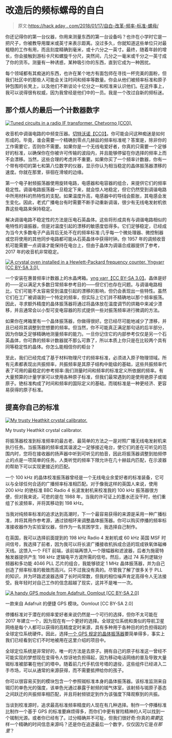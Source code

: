 # 改造后的频标螺母的自白

> 原文:[https://hack aday . com/2018/01/17/自白-改革-频率-标准-螺母/](https://hackaday.com/2018/01/17/confessions-of-a-reformed-frequency-standard-nut/)

你还记得你的第一台仪器，你用来测量东西的第一台设备吗？也许在小学时它是一把尺子，你被教导用厘米或英寸来表示距离。没过多久，你就知道这些单位只对最粗糙的工作有用，而且刻度精确到毫米，或十六分之一英寸。最终，随着年龄的增长，你会接触到游标卡尺和螺旋千分尺，突然间，几分之一毫米或千分之一英寸成了你的货币。测量有一种诱惑，某种吸引你的东西，直到它成为一种困扰。

每个领域都有其痴迷的东西，也许在某个地方有面包师在寻找一杯完美的面粉，但我们社区中的那些人可能会关注时间和频率等数量。你会从他们被频率标准和原子钟包围的长凳上，以及他们不断谈论十亿分之一和校准来认识他们。在这件事上，我可以说得很有权威，因为我曾经是他们中的一员。我是一个改过自新的频标迷。

## 那个烦人的最后一个计数器数字

[![Tuned circuits in a radio IF transformer. Chetvorno [CC0].](../Images/c6a52ddd049ed1cc46de03deea1017ef.png)](https://hackaday.com/wp-content/uploads/2017/12/357px-if_transformer.jpg) 

收音机中调谐电路的中频变压器。[切特沃诺【CC0】](https://commons.wikimedia.org/wiki/File:IF_transformer.JPG)。你可能会问这种痴迷是如何形成的。毕竟，谁会需要一个精确到零点几赫兹的频率标准呢？答案是，除非你的工作需要它，否则你不需要。如果你是一个无线电爱好者，你真的只需要一个足够好的标准，以确保你在你被许可传输的波段内，并且能够停留在你选择的频率上而不会漂移。当然，这些合理的考虑并不重要。如果你买了一个频率计数器，你有一个带有唠叨的第七和第八位数字的仪器，显示你认为相当稳定的晶体振荡器漂移的速度。你就在那里，徘徊在滑坡的边缘。

第一个电子射频振荡器使用旋转电路，电感器和电容器的组合，来提供它们的频率稳定性。调谐电路振荡器一旦稳定下来，就会惊人地稳定，但它仍然受到调谐电路中所用材料的热特性的支配。如果温度升高，电感器中的导线会膨胀，其电感会发生变化。因此，老式广播电台有时需要不断手动重新调谐，很少有无线电发射机依靠这些电路来保持稳定。

解决调谐电路不稳定性的方法是压电石英晶体。这些将形成具有与调谐电路相似的电特性的谐振器，但是对温度引起的漂移的敏感度低得多。它们足够稳定，已经成为当今大多数电子产品背后无处不在的频率标准:几乎每一个微处理器、微控制器或您将使用的其他同步电路都可能从石英晶体中获得时钟。你 1957 年的调频收音机可能需要一点调谐才能保持在电台上，但由于晶体为调谐合成器提供了参考，2017 年的收音机非常稳定。

[![A crystal oven installed in a Hewlett-Packard frequency counter. Yngvarr [CC BY-SA 3.0].](../Images/aaaf05ff54b195d119fdf2d022b07426.png)](https://hackaday.com/wp-content/uploads/2017/12/hp_counter_0xco.jpg) 

一个安装在惠普频率计数器上的水晶烤箱。[yng varr【CC BY-SA 3.0】](https://commons.wikimedia.org/wiki/File:HP_Counter_0XCO.jpg)。晶体是好的——足以满足大多数日常频率参考目的——但它们也存在问题。与调谐电路相比，它们可能不太容易受到温度引起的漂移的影响，但仍会表现出一些特性。虽然它们在工厂被调谐到一个特定的频率，但实际上它们并不精确地以那个频率振荡。因此，寻求额外精度的晶体振荡器将通过将晶体放在温度调节的烘箱中来减少漂移，并且通常会以小型可变电容器的形式提供一些对振荡频率进行微调的方法。

如果你在烤箱里有一个晶体振荡器，你做得很好。您已经尽可能地减少了漂移，并且已经将其调整到您想要的频率。但当然，你不可能真正满足那句话的后半部分，因为你缺乏足够精确地测量频率的能力。一旦你记住它的内部参考仅仅是另一个石英晶体，你可靠的频率计数器就不那么可靠了，所以本质上你只是在比较两个具有同等稳定性的晶体。你怎么能相信你的柜台？

至此，我们已经完成了基于材料物理尺寸的频率标准，必须进入原子物理领域。所有元素都表现出共振频率，共振频率是其原子结构中能级的基础，这些共振频率代表了可用的最稳定的参考频率:我们测量时间和频率的标准定义所依据的频率。有大量预算的计量学家可以使用各种原子标准，但我们最常遇到的是使用铯原子或铷原子。铯标准构成了时间和频率的国际定义的基础，而铷标准是一种更经济、更容易获得的原子标准。

## 提高你自己的标准

[![My trusty Heathkit crystal calibrator.](../Images/638d60a4ea5d435af2d4200dcfe96991.png)](https://hackaday.com/wp-content/uploads/2017/12/crystal-calibrator.jpg)

My trusty Heathkit crystal calibrator.

将振荡器校准到标准频率的最古老、最简单的方法之一是对照广播无线电发射机来执行任务。当振荡器的频率或其谐波之一足够接近电台，使它们的差在可听见的范围内时，您将在接收器的扬声器中听到可听见的拍音，因此将振荡器调整到拍频停止的点是一项简单的任务。人类听觉的频率下限允许在几十赫兹内匹配，在示波器的帮助下可以实现更接近的匹配。

一个 100 kHz 的晶体校准振荡器曾经是一个无线电业余爱好者的标准装备，它可以与全球任何合适的广播频率标准相匹配。对于像我这样的英国人来说，使用 200 kHz 的铯标准 BBC Radio 4 长波发射机来校准我的 100 kHz 振荡器很方便，但对我来说，可悲的是在 1988 年，当我的许可证上的墨水还没干时，他们重组了长波频率，并将其移动到 198 kHz。

当我对纯频率标准的追求达到高潮时，下一个最容易获得的来源是采用一种广播标准，并将其用作参考源，通过锁相环来调整晶体振荡器。你可以购买停播的频率标准接收器作为实验室仪器，但作为一名贫困学生，我选择自己制作。

在英国，我可以选择前面提到的 198 kHz Radio 4 发射机或 60 kHz 英国 MSF 时间信号，我选择了前者，因为我可以将长波广播接收机拆成合适的现成铁氧体磁棒天线。这馈入一个 FET 前端，该前端再馈入一个限幅器和滤波器，后者为施密特触发器提供产生 198 kHz 逻辑电平方波所需的信号。然后，通过 74 系列逻辑分频器和多功能 4046 PLL 芯片的组合，我能够锁定 1 MHz 晶体振荡器，并为自己创造了频率标准的极致而高兴。只不过我没有真的。尽管我了解了很多关于 PLL 的知识，并为环路滤波器选择了长时间常数，但我的相位噪声肯定高得令人无法接受。我年轻时对自己工作的信念超越了现实，这并不是唯一一次。

[![A handy GPS module from Adafruit. Oomlout [CC BY-SA 2.0]](../Images/ca76fedfaee45377a5d40a8e6fdd2bea.png)](https://hackaday.com/wp-content/uploads/2017/12/1024px-adafruit_gps_module_breakout.jpg) 

一款来自 Adafruit 的便捷 GPS 模块。Oomlout [CC BY-SA 2.0]

停播标准对于潜在的频率爱好者来说仍然是一个可行的选择，但你不太可能在 2017 年建立一个，因为现在有一个更好的选择。全球定位系统和类似的导航卫星网络是每个人都可以获得的高精度定时来源，具有多种用于各种目的的负担得起的全球定位系统硬件。因此，选择[一个 GPS 规定的晶体振荡器](http://electronics-diy.com/electronic_schematic.php?id=941)要简单得多，事实上我们已经看到它们不时地被用在这里介绍的项目中。

全球定位系统是非常好的，唯一的方法是去原子。拥有自己的原子标准这一曾经不可能实现的梦想现在变得令人惊讶地负担得起，因为移动电话网络的普及导致大量铷标准被部署在他们的塔中。随着前几代手机信号塔的退役，这些组件已经进入二手市场，可以从通常的来源获得，而不需要抵押给你的孩子。

你可以很容易买到的模块包含一个参照铷标准本身的晶体振荡器。该标准监测来自铷灯的单色光的强度，该单色光通过暴露于射频的铷气体室，该射频与铷原子基态之间跃迁的共振频率相匹配，并且将射频锁定到作为该强度下降观察到的共振。

当谈到校准源时，追求最高标准频率精度的人现在有几种选择。制作一个停播标准比制作一个基于 GPS 的标准要麻烦得多，而你们中更有冒险精神的人可以找到一个铷制光源。或者你已经有了。过分精确并不可耻，但我们很好奇:你真的*需要*这样一个精确的时间信息来源吗？还是你在追逐最后一个数字，仅仅因为它是*在那里*？